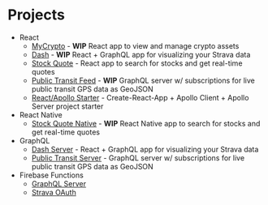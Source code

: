 # Projects

- React
  - [MyCrypto](https://github.com/brygrill/mycrypto) - __WIP__ React app to view and manage crypto assets
  - [Dash](https://github.com/brygrill/dash/tree/master/app) - __WIP__ React + GraphQL app for visualizing your Strava data
  - [Stock Quote](https://github.com/brygrill/stock-quote) - React app to search for stocks and get real-time quotes
  - [Public Transit Feed](https://github.com/brygrill/public-transit-graphql-subscription/tree/master/app) - __WIP__ GraphQL server w/ subscriptions for live public transit GPS data as GeoJSON
  - [React/Apollo Starter](https://github.com/brygrill/cra-apollo-starter) - Create-React-App + Apollo Client + Apollo Server project starter
- React Native
  - [Stock Quote Native](https://github.com/brygrill/stock-quote-native) - __WIP__ React Native app to search for stocks and get real-time quotes
- GraphQL
  - [Dash Server](https://github.com/brygrill/dash/tree/master/server) - React + GraphQL app for visualizing your Strava data
  - [Public Transit Server](https://github.com/brygrill/public-transit-graphql-subscription/tree/master/server) - GraphQL server w/ subscriptions for live public transit GPS data as GeoJSON
- Firebase Functions
  - [GraphQL Server](https://github.com/brygrill/stock-quote-native/tree/master/functions)
  - [Strava OAuth](https://github.com/brygrill/dash/blob/with-firebase-functions/functions/https/access.js)
